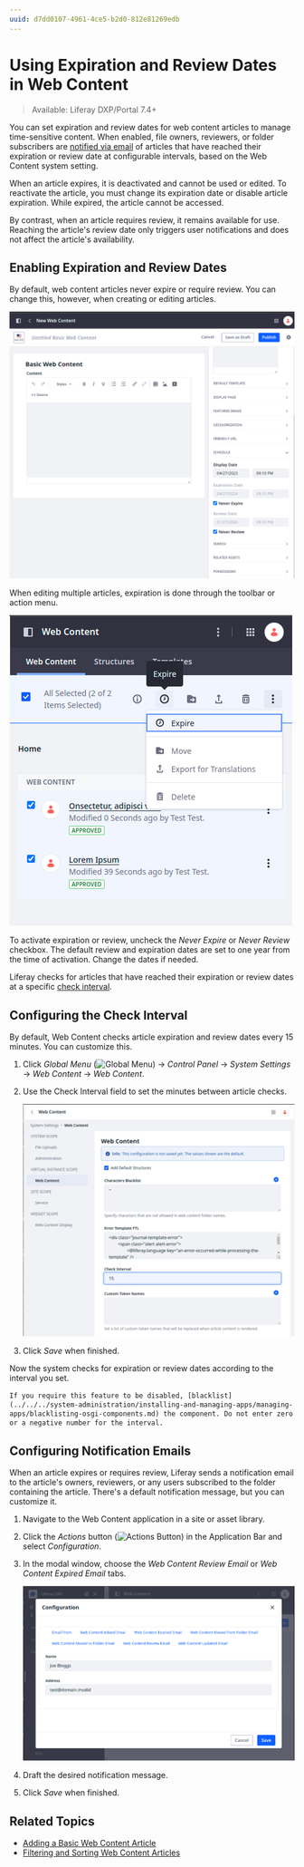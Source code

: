 ```yaml
---
uuid: d7dd0107-4961-4ce5-b2d0-812e81269edb
---
```

# Using Expiration and Review Dates in Web Content

> Available: Liferay DXP/Portal 7.4+

You can set expiration and review dates for web content articles to manage time-sensitive content. When enabled, file owners, reviewers, or folder subscribers are [notified via email](#configuring-notification-emails) of articles that have reached their expiration or review date at configurable intervals, based on the Web Content system setting.

When an article expires, it is deactivated and cannot be used or edited. To reactivate the article, you must change its expiration date or disable article expiration. While expired, the article cannot be accessed.

By contrast, when an article requires review, it remains available for use. Reaching the article's review date only triggers user notifications and does not affect the article's availability.

## Enabling Expiration and Review Dates

By default, web content articles never expire or require review. You can change this, however, when creating or editing articles. 

![Enable or disable expiration and review for an individual article.](./using-expiration-and-review-dates-in-web-content/images/01.png)

When editing multiple articles, expiration is done through the toolbar or action menu.

![You can select multiple articles and then expire them through the toolbar.](./using-expiration-and-review-dates-in-web-content/images/02.png)

To activate expiration or review, uncheck the *Never Expire* or *Never Review* checkbox. The default review and expiration dates are set to one year from the time of activation. Change the dates if needed.

Liferay checks for articles that have reached their expiration or review dates at a specific [check interval](#configuring-the-check-interval).

## Configuring the Check Interval

By default, Web Content checks article expiration and review dates every 15 minutes. You can customize this.

1. Click *Global Menu* (![Global Menu](../../../images/icon-applications-menu.png)) &rarr; *Control Panel* &rarr; *System Settings* &rarr; *Web Content* &rarr; *Web Content*.

1. Use the Check Interval field to set the minutes between article checks.

   ![Enter the number of minutes between checks.](./using-expiration-and-review-dates-in-web-content/images/03.png)

1. Click *Save* when finished.

Now the system checks for expiration or review dates according to the interval you set.

```{warning}
If you require this feature to be disabled, [blacklist](../../../system-administration/installing-and-managing-apps/managing-apps/blacklisting-osgi-components.md) the component. Do not enter zero or a negative number for the interval.
```

## Configuring Notification Emails

When an article expires or requires review, Liferay sends a notification email to the article's owners, reviewers, or any users subscribed to the folder containing the article. There's a default notification message, but you can customize it.

1. Navigate to the Web Content application in a site or asset library.

1. Click the _Actions_ button (![Actions Button](../../../images/icon-actions.png)) in the Application Bar and select *Configuration*.

1. In the modal window, choose the *Web Content Review Email* or *Web Content Expired Email* tabs.

   ![Edit the notification emails in the Configuration modal window.](./using-expiration-and-review-dates-in-web-content/images/04.png)

1. Draft the desired notification message.

1. Click *Save* when finished.

## Related Topics

* [Adding a Basic Web Content Article](./adding-a-basic-web-content-article.md)
* [Filtering and Sorting Web Content Articles](./filtering-and-sorting-web-content-articles.md)
